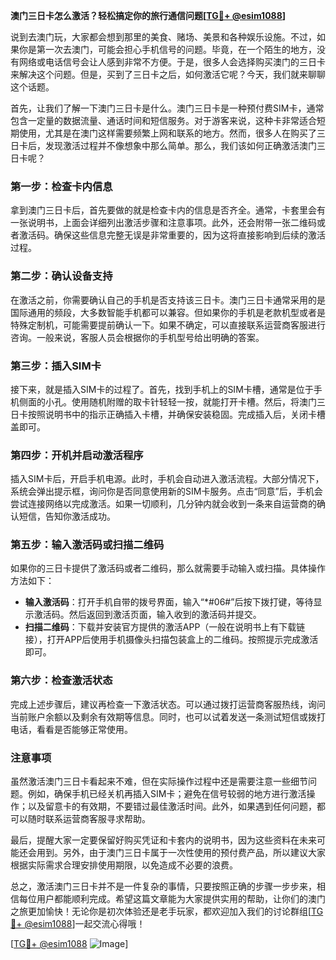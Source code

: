 **澳门三日卡怎么激活？轻松搞定你的旅行通信问题[[TG💪+ @esim1088](https://t.me/s/esim1088)]**

说到去澳门玩，大家都会想到那里的美食、赌场、美景和各种娱乐设施。不过，如果你是第一次去澳门，可能会担心手机信号的问题。毕竟，在一个陌生的地方，没有网络或电话信号会让人感到非常不方便。于是，很多人会选择购买澳门的三日卡来解决这个问题。但是，买到了三日卡之后，如何激活它呢？今天，我们就来聊聊这个话题。

首先，让我们了解一下澳门三日卡是什么。澳门三日卡是一种预付费SIM卡，通常包含一定量的数据流量、通话时间和短信服务。对于游客来说，这种卡非常适合短期使用，尤其是在澳门这样需要频繁上网和联系的地方。然而，很多人在购买了三日卡后，发现激活过程并不像想象中那么简单。那么，我们该如何正确激活澳门三日卡呢？

### 第一步：检查卡内信息

拿到澳门三日卡后，首先要做的就是检查卡内的信息是否齐全。通常，卡套里会有一张说明书，上面会详细列出激活步骤和注意事项。此外，还会附带一张二维码或者激活码。确保这些信息完整无误是非常重要的，因为这将直接影响到后续的激活过程。

### 第二步：确认设备支持

在激活之前，你需要确认自己的手机是否支持该三日卡。澳门三日卡通常采用的是国际通用的频段，大多数智能手机都可以兼容。但如果你的手机是老款机型或者是特殊定制机，可能需要提前确认一下。如果不确定，可以直接联系运营商客服进行咨询。一般来说，客服人员会根据你的手机型号给出明确的答案。

### 第三步：插入SIM卡

接下来，就是插入SIM卡的过程了。首先，找到手机上的SIM卡槽，通常是位于手机侧面的小孔。使用随机附赠的取卡针轻轻一按，就能打开卡槽。然后，将澳门三日卡按照说明书中的指示正确插入卡槽，并确保安装稳固。完成插入后，关闭卡槽盖即可。

### 第四步：开机并启动激活程序

插入SIM卡后，开启手机电源。此时，手机会自动进入激活流程。大部分情况下，系统会弹出提示框，询问你是否同意使用新的SIM卡服务。点击“同意”后，手机会尝试连接网络以完成激活。如果一切顺利，几分钟内就会收到一条来自运营商的确认短信，告知你激活成功。

### 第五步：输入激活码或扫描二维码

如果你的三日卡提供了激活码或者二维码，那么就需要手动输入或扫描。具体操作方法如下：

- **输入激活码**：打开手机自带的拨号界面，输入“*#06#”后按下拨打键，等待显示激活码。然后返回到激活页面，输入收到的激活码并提交。
- **扫描二维码**：下载并安装官方提供的激活APP（一般在说明书上有下载链接），打开APP后使用手机摄像头扫描包装盒上的二维码。按照提示完成激活即可。

### 第六步：检查激活状态

完成上述步骤后，建议再检查一下激活状态。可以通过拨打运营商客服热线，询问当前账户余额以及剩余有效期等信息。同时，也可以试着发送一条测试短信或拨打电话，看看是否能够正常使用。

### 注意事项

虽然激活澳门三日卡看起来不难，但在实际操作过程中还是需要注意一些细节问题。例如，确保手机已经关机再插入SIM卡；避免在信号较弱的地方进行激活操作；以及留意卡的有效期，不要错过最佳激活时间。此外，如果遇到任何问题，都可以随时联系运营商客服寻求帮助。

最后，提醒大家一定要保留好购买凭证和卡套内的说明书，因为这些资料在未来可能还会用到。另外，由于澳门三日卡属于一次性使用的预付费产品，所以建议大家根据实际需求合理安排使用期限，以免造成不必要的浪费。

总之，激活澳门三日卡并不是一件复杂的事情，只要按照正确的步骤一步步来，相信每位用户都能顺利完成。希望这篇文章能为大家提供实用的帮助，让你们的澳门之旅更加愉快！无论你是初次体验还是老手玩家，都欢迎加入我们的讨论群组[[TG💪+ @esim1088](https://t.me/s/esim1088)]一起交流心得哦！

[[TG💪+ @esim1088](https://t.me/s/esim1088) ![Image](https://i.postimg.cc/4NQfJmqS/Snipaste-2025-05-13-00-14-12.png)]